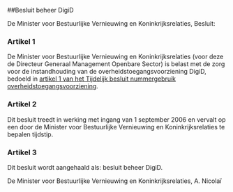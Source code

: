 <meta http-equiv='Content-Type' content='text/html; charset=utf-8' />

##Besluit beheer DigiD

De Minister voor Bestuurlijke Vernieuwing en Koninkrijksrelaties,  Besluit:    

### Artikel  1  

De Minister voor Bestuurlijke Vernieuwing en Koninkrijksrelaties (voor deze de Directeur Generaal Management Openbare Sector) is belast met de zorg voor de instandhouding van de overheidstoegangsvoorziening DigiD, bedoeld in [artikel 1 van het Tijdelijk besluit nummergebruik overheidstoegangsvoorziening](../../../../../AMvB/tijdelijk/besluit/nummergebruik/overheidstoegangsvoorziening/BWBR0017449/README.md). 

### Artikel  2  

Dit besluit treedt in werking met ingang van 1 september 2006 en vervalt op een door de Minister voor Bestuurlijke Vernieuwing en Koninkrijksrelaties te bepalen tijdstip. 

### Artikel  3  

Dit besluit wordt aangehaald als: besluit beheer DigiD. 

De 
Minister voor Bestuurlijke Vernieuwing en Koninkrijksrelaties, 
A. Nicolaï     
